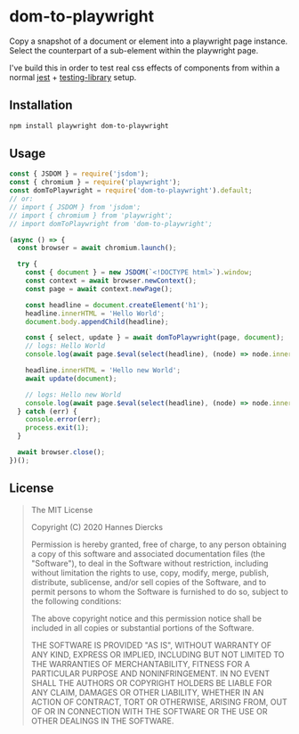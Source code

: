 # dom-to-playwright

Copy a snapshot of a document or element into a playwright page instance.
Select the counterpart of a sub-element within the playwright page.

I've build this in order to test real css effects of components from within a
normal [jest](https://jestjs.io/) + [testing-library](https://testing-library.com/) setup.

## Installation

```bash
npm install playwright dom-to-playwright
```

## Usage

```js
const { JSDOM } = require('jsdom');
const { chromium } = require('playwright');
const domToPlaywright = require('dom-to-playwright').default;
// or:
// import { JSDOM } from 'jsdom';
// import { chromium } from 'playwright';
// import domToPlaywright from 'dom-to-playwright';

(async () => {
  const browser = await chromium.launch();

  try {
    const { document } = new JSDOM(`<!DOCTYPE html>`).window;
    const context = await browser.newContext();
    const page = await context.newPage();

    const headline = document.createElement('h1');
    headline.innerHTML = 'Hello World';
    document.body.appendChild(headline);

    const { select, update } = await domToPlaywright(page, document);
    // logs: Hello World
    console.log(await page.$eval(select(headline), (node) => node.innerText));

    headline.innerHTML = 'Hello new World';
    await update(document);

    // logs: Hello new World
    console.log(await page.$eval(select(headline), (node) => node.innerText));
  } catch (err) {
    console.error(err);
    process.exit(1);
  }

  await browser.close();
})();
```

## License

> The MIT License
>
> Copyright (C) 2020 Hannes Diercks
>
> Permission is hereby granted, free of charge, to any person obtaining a copy of
> this software and associated documentation files (the "Software"), to deal in
> the Software without restriction, including without limitation the rights to
> use, copy, modify, merge, publish, distribute, sublicense, and/or sell copies
> of the Software, and to permit persons to whom the Software is furnished to do
> so, subject to the following conditions:
>
> The above copyright notice and this permission notice shall be included in all
> copies or substantial portions of the Software.
>
> THE SOFTWARE IS PROVIDED "AS IS", WITHOUT WARRANTY OF ANY KIND, EXPRESS OR
> IMPLIED, INCLUDING BUT NOT LIMITED TO THE WARRANTIES OF MERCHANTABILITY, FITNESS
> FOR A PARTICULAR PURPOSE AND NONINFRINGEMENT. IN NO EVENT SHALL THE AUTHORS OR
> COPYRIGHT HOLDERS BE LIABLE FOR ANY CLAIM, DAMAGES OR OTHER LIABILITY, WHETHER
> IN AN ACTION OF CONTRACT, TORT OR OTHERWISE, ARISING FROM, OUT OF OR IN
> CONNECTION WITH THE SOFTWARE OR THE USE OR OTHER DEALINGS IN THE SOFTWARE.
